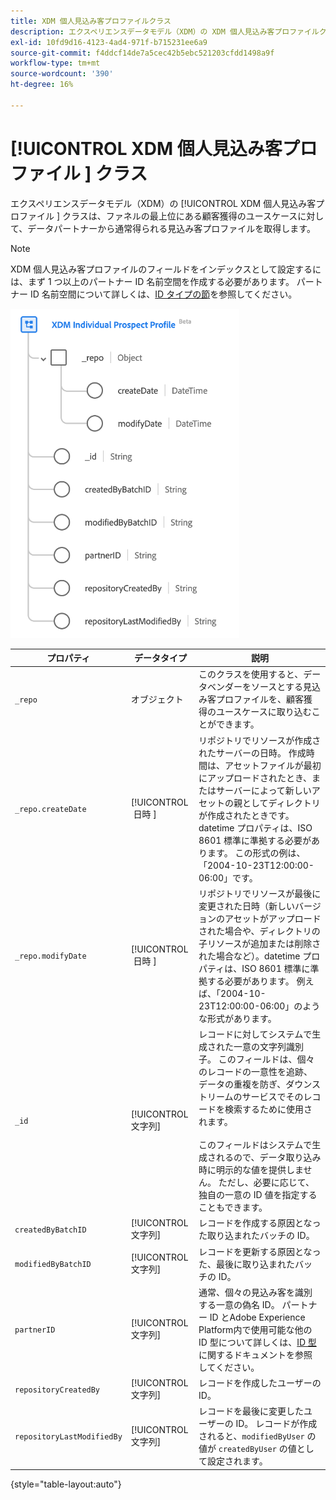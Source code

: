 ```yaml
---
title: XDM 個人見込み客プロファイルクラス
description: エクスペリエンスデータモデル（XDM）の XDM 個人見込み客プロファイルクラスについて説明します。
exl-id: 10fd9d16-4123-4ad4-971f-b715231ee6a9
source-git-commit: f4ddcf14de7a5cec42b5ebc521203cfdd1498a9f
workflow-type: tm+mt
source-wordcount: '390'
ht-degree: 16%

---
```


# [!UICONTROL XDM 個人見込み客プロファイル &#x200B;] クラス

エクスペリエンスデータモデル（XDM）の [!UICONTROL XDM 個人見込み客プロファイル &#x200B;] クラスは、ファネルの最上位にある顧客獲得のユースケースに対して、データパートナーから通常得られる見込み客プロファイルを取得します。

>[!NOTE]
>
>XDM 個人見込み客プロファイルのフィールドをインデックスとして設定するには、まず 1 つ以上のパートナー ID 名前空間を作成する必要があります。 パートナー ID 名前空間について詳しくは、[ID タイプの節](../../identity-service/features/namespaces.md)を参照してください。

![XDM 見込み客クラスのスキーマ図。](../images/classes/individual-prospect-profile.png)

| プロパティ | データタイプ | 説明 |
| --- | --- | --- |
| `_repo` | オブジェクト | このクラスを使用すると、データベンダーをソースとする見込み客プロファイルを、顧客獲得のユースケースに取り込むことができます。 |
| `_repo.createDate` | [!UICONTROL &#x200B; 日時 &#x200B;] | リポジトリでリソースが作成されたサーバーの日時。 作成時間は、アセットファイルが最初にアップロードされたとき、またはサーバーによって新しいアセットの親としてディレクトリが作成されたときです。 datetime プロパティは、ISO 8601 標準に準拠する必要があります。 この形式の例は、「2004-10-23T12:00:00-06:00」です。 |
| `_repo.modifyDate` | [!UICONTROL &#x200B; 日時 &#x200B;] | リポジトリでリソースが最後に変更された日時（新しいバージョンのアセットがアップロードされた場合や、ディレクトリの子リソースが追加または削除された場合など）。datetime プロパティは、ISO 8601 標準に準拠する必要があります。 例えば、「2004-10-23T12:00:00-06:00」のような形式があります。 |
| `_id` | [!UICONTROL 文字列] | レコードに対してシステムで生成された一意の文字列識別子。 このフィールドは、個々のレコードの一意性を追跡、データの重複を防ぎ、ダウンストリームのサービスでそのレコードを検索するために使用されます。<br><br> このフィールドはシステムで生成されるので、データ取り込み時に明示的な値を提供しません。 ただし、必要に応じて、独自の一意の ID 値を指定することもできます。 |
| `createdByBatchID` | [!UICONTROL 文字列] | レコードを作成する原因となった取り込まれたバッチの ID。 |
| `modifiedByBatchID` | [!UICONTROL 文字列] | レコードを更新する原因となった、最後に取り込まれたバッチの ID。 |
| `partnerID` | [!UICONTROL 文字列] | 通常、個々の見込み客を識別する一意の偽名 ID。 パートナー ID とAdobe Experience Platform内で使用可能な他の ID 型について詳しくは、[ID 型 &#x200B;](../../identity-service/features/namespaces.md#identity-type) に関するドキュメントを参照してください。 |
| `repositoryCreatedBy` | [!UICONTROL 文字列] | レコードを作成したユーザーの ID。 |
| `repositoryLastModifiedBy` | [!UICONTROL 文字列] | レコードを最後に変更したユーザーの ID。 レコードが作成されると、`modifiedByUser` の値が `createdByUser` の値として設定されます。 |

{style="table-layout:auto"}
